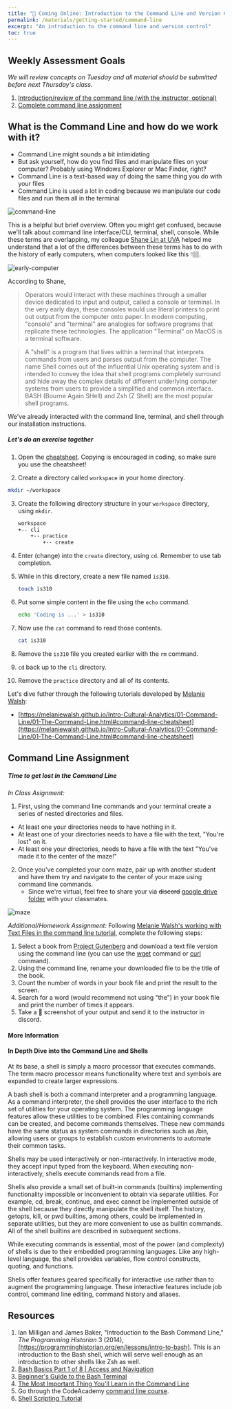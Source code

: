```yaml
---
title: "🔗 Coming Online: Introduction to the Command Line and Version Control"
permalink: /materials/getting-started/command-line
excerpt: "An introduction to the command line and version control"
toc: true
---
```


## Weekly Assessment Goals

*We will review concepts on Tuesday and all material should be submitted before next Thursday's class.*

1. [Introduction/review of the command line (with the instructor, optional)](#command-line-intro)
2. [Complete command line assignment](#command-line-assignment)

<h2 id="command-line-intro">What is the Command Line and how do we work with it?</h2>

- Command Line might sounds a bit intimidating
- But ask yourself, how do you find files and manipulate files on your computer? Probably using Windows Explorer or Mac Finder, right?
- Command Line is a text-based way of doing the same thing you do with your files
- Command Line is used a lot in coding because we manipulate our code files and run them all in the terminal

![command-line](https://image.slidesharecdn.com/cli-101-170406170732/95/commandline-101-3-638.jpg?cb=1491498863)

This is a helpful but brief overview. Often you might get confused, because we'll talk about command line interface/CLI, terminal, shell, console. While these terms are overlapping, my colleague [Shane Lin at UVA](https://github.com/scholarslab/CodeLab/blob/master/Week01/commandline.md) helped me understand that a lot of the differences between these terms has to do with the history of early computers, when computers looked like this 👇🏽.

![early-computer](https://www.computerhope.com/cdn/eniac.jpg)

According to Shane,
> Operators would interact with these machines through a smaller device dedicated to input and output, called a console or terminal. In the very early days, these consoles would use literal printers to print out output from the computer onto paper. In modern computing, "console" and "terminal" are analogies for software programs that replicate these technologies. The application "Terminal" on MacOS is a terminal software.

> A "shell" is a program that lives within a terminal that interprets commands from users and parses output from the computer. The name Shell comes out of the influential Unix operating system and is intended to convey the idea that shell programs completely surround and hide away the complex details of different underlying computer systems from users to provide a simplified and common interface. BASH (Bourne Again SHell) and Zsh (Z Shell) are the most popular shell programs.

We've already interacted with the command line, terminal, and shell through our installation instructions.

##### Let's do an exercise together

1. Open the [cheatsheet](command-line-cheatsheet). Copying is encouraged in coding, so make sure you use the cheatsheet!

2. Create a directory called `workspace` in your home directory.

```sh
mkdir ~/workspace
```

3. Create the following directory structure in your `workspace` directory, using `mkdir`.

    ```sh
    workspace
    +-- cli
        +-- practice
            +-- create
    ```

4. Enter (change) into the `create` directory, using `cd`. Remember to use tab completion.
2. While in this directory, create a new file named `is310`.

    ```sh
    touch is310
    ```

3. Put some simple content in the file using the `echo` command.

    ```sh
    echo 'Coding is ...' > is310
    ```

4. Now use the `cat` command to read those contents.

    ```sh
    cat is310
    ```

5. Remove the `is310` file you created earlier with the `rm` command.
6. `cd` back up to the `cli` directory.
7. Remove the `practice` directory and all of its contents.

Let's dive futher through the following tutorials developed by [Melanie Walsh](https://melaniewalsh.org/):

- [https://melaniewalsh.github.io/Intro-Cultural-Analytics/01-Command-Line/01-The-Command-Line.html#command-line-cheatsheet](https://melaniewalsh.github.io/Intro-Cultural-Analytics/01-Command-Line/01-The-Command-Line.html#command-line-cheatsheet)

<h2 id="command-line-assignment">Command Line Assignment</h2>

##### Time to get lost in the Command Line

*In Class Asignment:*

1. First, using the command line commands and your terminal create a series of nested directories and files.

- At least one your directories needs to have nothing in it.
- At least one of your directories needs to have a file with the text, "You're lost" on it.
- At least one your directories, needs to have a file with the text "You've made it to the center of the maze!"

2. Once you've completed your corn maze, pair up with another student and have them try and navigate to the center of your maze using command line commands.
   - Since we're virtual, feel free to share your via ~~discord~~ [google drive folder](https://drive.google.com/drive/folders/1JF2viPdcFmQUDcTmsx_K7cEsTdXIKHgS?usp=sharing) with your classmates.

![maze](https://media.giphy.com/media/Xbn2CXq5u2Wc0/giphy.gif)

*Additional/Homework Assignment:*
Following [Melanie Walsh's working with Text Files in the command line tutorial](https://melaniewalsh.github.io/Intro-Cultural-Analytics/01-Command-Line/01-The-Command-Line.html#working-with-files-and-texts), complete the following steps:

1. Select a book from [Project Gutenberg](https://www.gutenberg.org/ebooks/search/) and download a text file version using the command line (you can use the [wget](https://www.gnu.org/software/wget/manual/wget.html) command or [curl](https://curl.se/docs/manpage.html) command).
2. Using the command line, rename your downloaded file to be the title of the book.
3. Count the number of words in your book file and print the result to the screen.
4. Search for a word (would recommend not using "the") in your book file and print the number of times it appears.
5. Take a 📸 screenshot of your output and send it to the instructor in discord.

<h4 id="more-information">More Information</h4>

#### In Depth Dive into the Command Line and Shells

At its base, a shell is simply a macro processor that executes commands. The term macro processor means functionality where text and symbols are expanded to create larger expressions.

A bash shell is both a command interpreter and a programming language. As a command interpreter, the shell provides the user interface to the rich set of utilities for your operating system. The programming language features allow these utilities to be combined. Files containing commands can be created, and become commands themselves. These new commands have the same status as system commands in directories such as /bin, allowing users or groups to establish custom environments to automate their common tasks.

Shells may be used interactively or non-interactively. In interactive mode, they accept input typed from the keyboard. When executing non-interactively, shells execute commands read from a file.

Shells also provide a small set of built-in commands (builtins) implementing functionality impossible or inconvenient to obtain via separate utilities. For example, cd, break, continue, and exec cannot be implemented outside of the shell because they directly manipulate the shell itself. The history, getopts, kill, or pwd builtins, among others, could be implemented in separate utilities, but they are more convenient to use as builtin commands. All of the shell builtins are described in subsequent sections.

While executing commands is essential, most of the power (and complexity) of shells is due to their embedded programming languages. Like any high-level language, the shell provides variables, flow control constructs, quoting, and functions.

Shells offer features geared specifically for interactive use rather than to augment the programming language. These interactive features include job control, command line editing, command history and aliases.

## Resources

1. Ian Milligan and James Baker, "Introduction to the Bash Command Line," *The Programming Historian* 3 (2014), [https://programminghistorian.org/en/lessons/intro-to-bash]. This is an introduction to the Bash shell, which will serve well enough as an introduction to other shells like Zsh as well.
2. [Bash Basics Part 1 of 8 | Access and Navigation](https://youtu.be/eH8Z9zeywq0?t=885)
3. [Beginner's Guide to the Bash Terminal](https://www.youtube.com/watch?v=oxuRxtrO2Ag)
4. [The Most Important Thing You'll Learn in the Command Line](https://www.youtube.com/watch?v=q7-aEspwwEI)
5. Go through the CodeAcademy [command line course](https://www.codecademy.com/learn/learn-the-command-line).
6. [Shell Scripting Tutorial](https://www.youtube.com/watch?v=hwrnmQumtPw)
